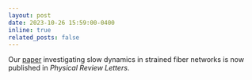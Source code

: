```yaml
---
layout: post
date: 2023-10-26 15:59:00-0400
inline: true
related_posts: false
---
```


Our [paper](https://doi.org/10.1103/PhysRevLett.131.178201) investigating slow dynamics in strained fiber networks is now published in *Physical Review Letters*.